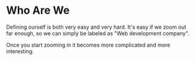 # Who Are We

Defining ourself is both very easy and very hard. It's easy if we zoom out far enough, so we can simply be labeled as "Web development company".

Once you start zooming in it becomes more complicated and more interesting.
